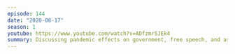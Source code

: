 ```yaml
---
episode: 144
date: "2020-08-17"
season: 1
youtube: https://www.youtube.com/watch?v=ADfzmr5JEk4
summary: Discussing pandemic effects on government, free speech, and assembly
---
```

